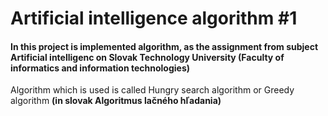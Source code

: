 # Artificial intelligence algorithm #1

#### In this project is implemented algorithm, as the assignment from subject Artificial intelligenc on Slovak Technology University (Faculty of informatics and information technologies)

Algorithm which is used is called Hungry search algorithm or Greedy algorithm **(in slovak Algoritmus lačného hľadania)**
